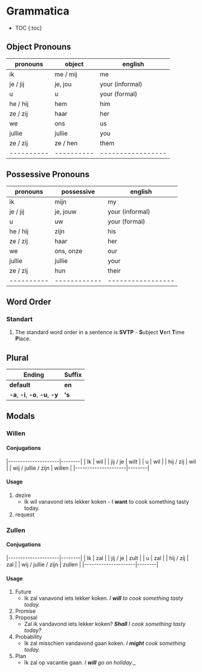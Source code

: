 # Grammatica

* TOC
{:toc}

## Object Pronouns

| pronouns | object   | english         |
|----------|----------|-----------------|
| ik       | me / mij | me              |
| je / jij | je, jou  | your (informal) |
| u        | u        | your (formal)   |
| he / hij | hem      | him             |
| ze / zij | haar     | her             |
| we       | ons      | us              |
| jullie   | jullie   | you             |
| ze / zij | ze / hen | them            |
|----------|----------|-----------------|


## Possessive Pronouns

| pronouns | possessive | english         |
|----------|------------|-----------------|
| ik       | mijn       | my              |
| je / jij | je, jouw   | your (informal) |
| u        | uw         | your (formal)   |
| he / hij | zijn       | his             |
| ze / zij | haar       | her             |
| we       | ons, onze  | our             |
| jullie   | jullie     | your            |
| ze / zij | hun        | their           |
|----------|------------|-----------------|

## Word Order

### Standart
1. The standard word order in a sentence is **SVTP** - **S**ubject **V**ert **T**ime **P**lace.

## Plural

| Ending                                 | Suffix |
|----------------------------------------|--------|
| **default**                            | **en** |
| **-a**, **-i**, **-o**, **-u**, **-y** | **'s** |

## Modals

### Willen

#### Conjugations

|---------------------|--------|
| Ik                  | wil    |
| jij / je            | wilt   |
| u                   | wil    |
| hij / zij           | wil    |
| wij / jullie / zijn | willen |
|---------------------|--------|

#### Usage
1. dezire
    * Ik wil vanavond iets lekker koken  - I **want** to cook something tasty today.
1. request

### Zullen

#### Conjugations

|---------------------|--------|
| Ik                  | zal    |
| jij / je            | zult   |
| u                   | zal    |
| hij / zij           | zal    |
| wij / jullie / zijn | zullen |
|---------------------|--------|

#### Usage
1. Future
    * Ik zal vanavond iets lekker koken. _I **will** to cook something tasty today._
1. Promise
1. Proposal
    * Zal ik vandavond iets lekker koken? _**Shall** I cook something tasty today?_
1. Probability
    * Ik zal misschien vandavond gaan koken. _I **might** cook something today._
1. Plan
    * Ik zal op vacantie gaan. _I **will** go on holiday.__
